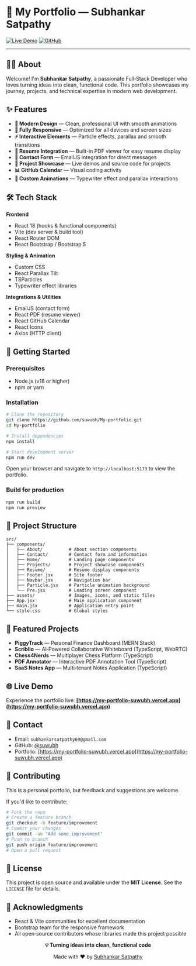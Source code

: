 # 🎨 My Portfolio — Subhankar Satpathy

[![Live Demo](https://img.shields.io/badge/Live%20Demo-Visit%20Site-brightgreen)](https://my-portfolio-suwubh.vercel.app) [![GitHub](https://img.shields.io/badge/GitHub-Repository-181717?style=for-the-badge)](https://github.com/suwubh/My-portfolio)

---

## 👨‍💻 About

Welcome! I'm **Subhankar Satpathy**, a passionate Full‑Stack Developer who loves turning ideas into clean, functional code. This portfolio showcases my journey, projects, and technical expertise in modern web development.

## ✨ Features

* **🎯 Modern Design** — Clean, professional UI with smooth animations
* **📱 Fully Responsive** — Optimized for all devices and screen sizes
* **⚡ Interactive Elements** — Particle effects, parallax and smooth transitions
* **📄 Resume Integration** — Built-in PDF viewer for easy resume display
* **📧 Contact Form** — EmailJS integration for direct messages
* **🌟 Project Showcase** — Live demos and source code for projects
* **📊 GitHub Calendar** — Visual coding activity
* **🎨 Custom Animations** — Typewriter effect and parallax interactions

## 🛠️ Tech Stack

**Frontend**

* React 18 (hooks & functional components)
* Vite (dev server & build tool)
* React Router DOM
* React Bootstrap / Bootstrap 5

**Styling & Animation**

* Custom CSS
* React Parallax Tilt
* TSParticles
* Typewriter effect libraries

**Integrations & Utilities**

* EmailJS (contact form)
* React PDF (resume viewer)
* React GitHub Calendar
* React Icons
* Axios (HTTP client)

## 🚀 Getting Started

### Prerequisites

* Node.js (v18 or higher)
* npm or yarn

### Installation

```bash
# Clone the repository
git clone https://github.com/suwubh/My-portfolio.git
cd My-portfolio

# Install dependencies
npm install

# Start development server
npm run dev
```

Open your browser and navigate to `http://localhost:5173` to view the portfolio.

### Build for production

```bash
npm run build
npm run preview
```

## 📁 Project Structure

```
src/
├── components/
│   ├── About/          # About section components
│   ├── Contact/        # Contact form and information
│   ├── Home/           # Landing page components
│   ├── Projects/       # Project showcase components
│   ├── Resume/         # Resume display components
│   ├── Footer.jsx      # Site footer
│   ├── Navbar.jsx      # Navigation bar
│   ├── Particle.jsx    # Particle animation background
│   └── Pre.jsx         # Loading screen component
├── assets/             # Images, icons, and static files
├── App.jsx             # Main application component
├── main.jsx            # Application entry point
└── style.css           # Global styles
```

## 🎨 Featured Projects

* **PiggyTrack** — Personal Finance Dashboard (MERN Stack)
* **Scriblio** — AI‑Powered Collaborative Whiteboard (TypeScript, WebRTC)
* **Chess4Nerds** — Multiplayer Chess Platform (TypeScript)
* **PDF Annotator** — Interactive PDF Annotation Tool (TypeScript)
* **SaaS Notes App** — Multi‑tenant Notes Application (TypeScript)

## 🌐 Live Demo

Experience the portfolio live: **[https://my-portfolio-suwubh.vercel.app](https://my-portfolio-suwubh.vercel.app)**

## 📧 Contact

* Email: `subhankarsatpathy69@gmail.com`
* GitHub: [@suwubh](https://github.com/suwubh)
* Portfolio: [https://my-portfolio-suwubh.vercel.app](https://my-portfolio-suwubh.vercel.app)

## 🤝 Contributing

This is a personal portfolio, but feedback and suggestions are welcome.

If you'd like to contribute:

```bash
# Fork the repo
# Create a feature branch
git checkout -b feature/improvement
# Commit your changes
git commit -am "Add some improvement"
# Push to branch
git push origin feature/improvement
# Open a pull request
```

## 📝 License

This project is open source and available under the **MIT License**. See the `LICENSE` file for details.

## 🙏 Acknowledgments

* React & Vite communities for excellent documentation
* Bootstrap team for the responsive framework
* All open‑source contributors whose libraries made this project possible

<div align="center">
  <p><strong>💡 Turning ideas into clean, functional code</strong></p>
  <p>Made with ❤️ by <a href="https://github.com/suwubh">Subhankar Satpathy</a></p>
</div>
